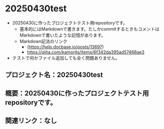 # 20250430test
* 20250430に作ったプロジェクトテスト用repositoryです。
  * 基本的にはMarkdownで書きます。たしかcommitするときもコメントはMarkdownで書いたような記憶があります。
  * Markdown記法のリンク
    * (https://help.docbase.io/posts/13697)
    * https://qiita.com/kamorits/items/6f342da395ad57468ae3
* テストで何かファイル追加しても全く問題ありません。

## プロジェクト名：20250430test
## 概要：20250430に作ったプロジェクトテスト用repositoryです。
## 関連リンク：なし
